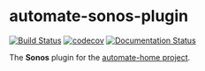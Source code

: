 # automate-sonos-plugin
[![Build Status](https://app.travis-ci.com/majamassarini/automate-sonos-plugin.svg?branch=main)](https://app.travis-ci.com/majamassarini/automate-sonos-plugin)
[![codecov](https://codecov.io/gh/majamassarini/automate-sonos-plugin/branch/main/graph/badge.svg?token=pOvjwMbn6E)](https://codecov.io/gh/majamassarini/automate-sonos-plugin)
[![Documentation Status](https://readthedocs.org/projects/automate-sonos-plugin/badge/?version=latest)](https://automate-sonos-plugin.readthedocs.io/en/latest/?badge=latest)

The **Sonos** plugin for the [automate-home project](https://github.com/majamassarini/automate-home).
